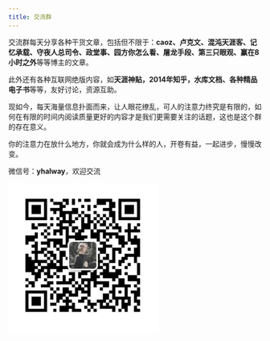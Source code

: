 ```yaml
---
title: 交流群
---
```


交流群每天分享各种干货文章，包括但不限于：**caoz、卢克文、混沌天涯客、记忆承载、守夜人总司令、政堂事、园方你怎么看、屠龙手段、第三只眼观、赢在8小时之外**等等博主的文章。

此外还有各种互联网绝版内容，如**天涯神贴，2014年知乎，水库文档、各种精品电子书**等等，友好讨论，资源互助。

现如今，每天海量信息扑面而来，让人眼花缭乱，可人的注意力终究是有限的，如何在有限的时间内阅读质量更好的内容才是我们更需要关注的话题，这也是这个群的存在意义。

你的注意力在放什么地方，你就会成为什么样的人，开卷有益，一起进步，慢慢改变。

微信号：**yhalway**，欢迎交流

<img src="../.vuepress/public/wechat.jpg" width = "300" height = "300" alt="图片名称" align=center />
